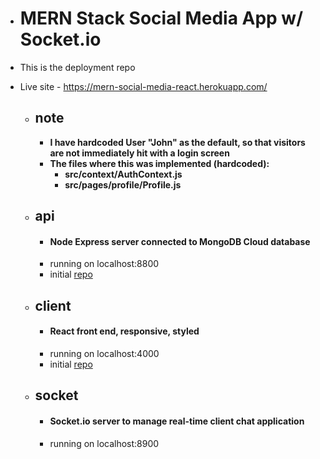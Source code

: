 -   # MERN Stack Social Media App w/ Socket.io
-   This is the deployment repo
-   Live site - https://mern-social-media-react.herokuapp.com/

    -   ## note

        -   **I have hardcoded User "John" as the default, so that visitors are not immediately hit with a login screen**
        -   **The files where this was implemented (hardcoded):**
            -   **src/context/AuthContext.js**
            -   **src/pages/profile/Profile.js**

    -   ## api
        -   #### Node Express server connected to MongoDB Cloud database
        -   running on localhost:8800
        -   initial [repo](https://github.com/kawgh1/mern-social-media-rest-api)
    -   ## client
        -   #### React front end, responsive, styled
        -   running on localhost:4000
        -   initial [repo](https://github.com/kawgh1/mern-social-media-react)
    -   ## socket
        -   #### Socket.io server to manage real-time client chat application
        -   running on localhost:8900
